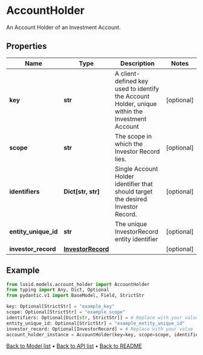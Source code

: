 # AccountHolder

An Account Holder of an Investment Account.
## Properties
Name | Type | Description | Notes
------------ | ------------- | ------------- | -------------
**key** | **str** | A client-defined key used to identify the Account Holder, unique within the Investment Account | [optional] 
**scope** | **str** | The scope in which the Investor Record lies. | [optional] 
**identifiers** | **Dict[str, str]** | Single Account Holder identifier that should target the desired Investor Record. | [optional] 
**entity_unique_id** | **str** | The unique InvestorRecord entity identifier | [optional] 
**investor_record** | [**InvestorRecord**](InvestorRecord.md) |  | [optional] 
## Example

```python
from lusid.models.account_holder import AccountHolder
from typing import Any, Dict, Optional
from pydantic.v1 import BaseModel, Field, StrictStr

key: Optional[StrictStr] = "example_key"
scope: Optional[StrictStr] = "example_scope"
identifiers: Optional[Dict[str, StrictStr]] = # Replace with your value
entity_unique_id: Optional[StrictStr] = "example_entity_unique_id"
investor_record: Optional[InvestorRecord] = # Replace with your value
account_holder_instance = AccountHolder(key=key, scope=scope, identifiers=identifiers, entity_unique_id=entity_unique_id, investor_record=investor_record)

```

[Back to Model list](../README.md#documentation-for-models) &#8226; [Back to API list](../README.md#documentation-for-api-endpoints) &#8226; [Back to README](../README.md)

